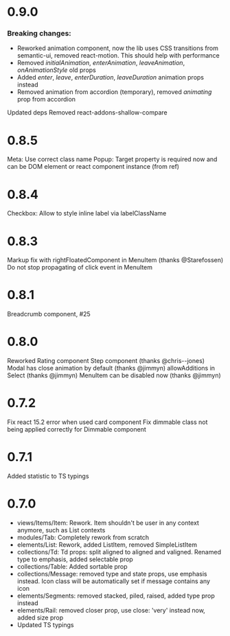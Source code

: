 # 0.9.0
### Breaking changes:

* Reworked animation component, now the lib uses CSS transitions from semantic-ui, removed react-motion. This should help with performance
* Removed *initialAnimation*, *enterAnimation*, *leaveAnimation*, *onAnimationStyle* old props
* Added *enter*, *leave*, *enterDuration*, *leaveDuration* animation props instead
* Removed animation from accordion (temporary), removed *animating* prop from accordion

Updated deps
Removed react-addons-shallow-compare


# 0.8.5
Meta: Use correct class name
Popup: Target property is required now and can be DOM element or react component instance (from ref)

# 0.8.4
Checkbox: Allow to style inline label via labelClassName

# 0.8.3
Markup fix with rightFloatedComponent in MenuItem (thanks @Starefossen)
Do not stop propagating of click event in MenuItem

# 0.8.1
Breadcrumb component, #25

# 0.8.0
Reworked Rating component
Step component (thanks @chris--jones)
Modal has close animation by default (thanks @jimmyn)
allowAdditions in Select (thanks @jimmyn)
MenuItem can be disabled now (thanks @jimmyn)


# 0.7.2
Fix react 15.2 error when used card component
Fix dimmable class not being applied correctly for Dimmable component

# 0.7.1
Added statistic to TS typings

# 0.7.0
* views/Items/Item: Rework. Item shouldn't be user in any context anymore, such as List contexts
* modules/Tab: Completely rework from scratch
* elements/List: Rework, added ListItem, removed SimpleListItem
* collections/Td: Td props: split aligned to aligned and valigned. Renamed type to emphasis, added selectable prop
* collections/Table: Added sortable prop
* collections/Message: removed type and state props, use emphasis instead. Icon class will be automatically set if message contains any icon
* elements/Segments: removed stacked, piled, raised, added type prop instead
* elements/Rail: removed closer prop, use close: 'very' instead now, added size prop
* Updated TS typings
